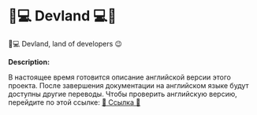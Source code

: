# 🌴💻 Devland 💻🌴

🌴💻 Devland, land of developers 😉

**Description:**

В настоящее время готовится описание английской версии этого проекта. После завершения документации на английском языке будут доступны другие переводы. Чтобы проверить английскую версию, перейдите по этой ссылке: [🔗 Ссылка 🔗](../English/ReadMe.md)
